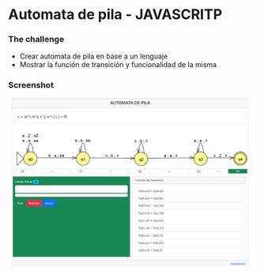 # Automata de pila - JAVASCRITP

### The challenge
- Crear automata de pila en base a un lenguaje
- Mostrar la función de transición y funcionalidad de la misma


### Screenshot

<img src="/preview.png" alt="preview" />